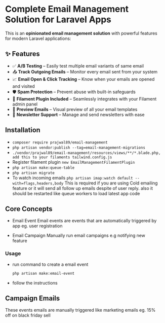 # Complete Email Management Solution for Laravel Apps

This is an **opinionated email management solution** with powerful features for modern Laravel applications:

## ✨ Features

- ✅ **A/B Testing** – Easily test multiple email variants of same email
- 📤 **Track Outgoing Emails** – Monitor every email sent from your system  
- 📈 **Email Open & Click Tracking** – Know when your emails are opened and visited  
- 🛡️ **Spam Protection** – Prevent abuse with built-in safeguards  
- 🧩 **Filament Plugin Included** – Seamlessly integrates with your Filament admin panel  
- 👀 **Preview Emails** – Visual preview of all your email templates  
- 📰 **Newsletter Support** – Manage and send newsletters with ease

## Installation

- `composer require prajwal89/email-management`
- `php artisan vendor:publish --tag=email-management-migrations`
- `./vendor/prajwal89/email-management/resources/views/**/*.blade.php, add this to your filaments tailwind.config.js`
- Register filament plugin `new EmailManagementFilamentPlugin`
- `php artisan make:queue-table`
- `php artisan migrate`
- To watch incoming emails `php artisan imap:watch default --with=flags,headers,body` This is required if you are using Cold emailing feature or it will send all follow up emails despite of user reply. also it should be restarted like queue workers to load latest app code

## Core Concepts

- Email Event
   Email events are events that are automatically triggered by app eg. user registration

- Email Campaign
   Manually run email campaigns e.g notifying new feature

### Usage

- run command to create a email event
  
  ```bash
  php artisan make:email-event
  ```
  
- follow the instructions

## Campaign Emails

These events emails are manually triggered like marketing emails eg. 15% off on black friday sell
